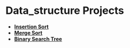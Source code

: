 # Data_structure Projects

- **[Insertion Sort]()**
- **[Merge Sort]()**
- **[Binary Search Tree]()**

